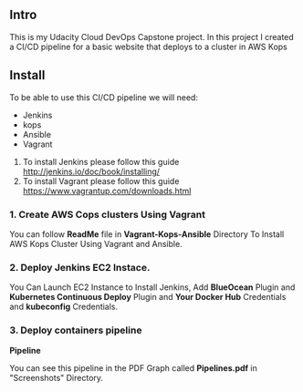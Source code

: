 ## Intro

This is my Udacity Cloud DevOps Capstone project. In this project I created a CI/CD pipeline for a basic website that deploys to a cluster in AWS Kops

## Install

To be able to use this CI/CD pipeline we will need:
- Jenkins
- kops
- Ansible
- Vagrant

1. To install Jenkins please follow this guide http://jenkins.io/doc/book/installing/
2. To install Vagrant please follow this guide https://www.vagrantup.com/downloads.html


### 1. Create AWS Cops clusters Using Vagrant

You can follow **ReadMe** file in **Vagrant-Kops-Ansible** Directory To Install AWS Kops Cluster Using Vagrant and Ansible.


### 2. Deploy Jenkins EC2 Instace.

You Can Launch EC2 Instance to Install Jenkins, Add **BlueOcean** Plugin and **Kubernetes Continuous Deploy** Plugin and **Your Docker Hub** Credentials and **kubeconfig** Credentials.


### 3. Deploy containers pipeline

**Pipeline**

You can see this  pipeline in the PDF Graph called **Pipelines.pdf** in "Screenshots" Directory.
